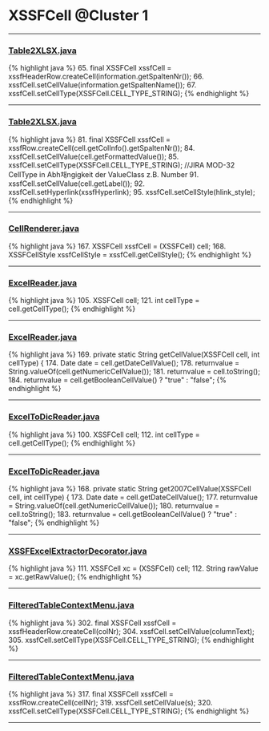 # XSSFCell @Cluster 1

***

### [Table2XLSX.java](https://searchcode.com/codesearch/view/115088748/)
{% highlight java %}
65. final XSSFCell xssfCell = xssfHeaderRow.createCell(information.getSpaltenNr());
66. xssfCell.setCellValue(information.getSpaltenName());
67. xssfCell.setCellType(XSSFCell.CELL_TYPE_STRING);
{% endhighlight %}

***

### [Table2XLSX.java](https://searchcode.com/codesearch/view/115088748/)
{% highlight java %}
81. final XSSFCell xssfCell = xssfRow.createCell(cell.getColInfo().getSpaltenNr());
84.     xssfCell.setCellValue(cell.getFormattedValue());
85.     xssfCell.setCellType(XSSFCell.CELL_TYPE_STRING); //JIRA MOD-32 CellType in Abh채ngigkeit der ValueClass z.B. Number
91.     xssfCell.setCellValue(cell.getLabel());
92.     xssfCell.setHyperlink(xssfHyperlink);
95.     xssfCell.setCellStyle(hlink_style);
{% endhighlight %}

***

### [CellRenderer.java](https://searchcode.com/codesearch/view/121321564/)
{% highlight java %}
167. XSSFCell xssfCell = (XSSFCell) cell;
168. XSSFCellStyle xssfCellStyle = xssfCell.getCellStyle();
{% endhighlight %}

***

### [ExcelReader.java](https://searchcode.com/codesearch/view/14046020/)
{% highlight java %}
105. XSSFCell cell;
121.           int cellType = cell.getCellType();
{% endhighlight %}

***

### [ExcelReader.java](https://searchcode.com/codesearch/view/14046020/)
{% highlight java %}
169. private static String getCellValue(XSSFCell cell, int cellType) {
174.       Date date = cell.getDateCellValue();
178.     returnvalue = String.valueOf(cell.getNumericCellValue());
181.     returnvalue = cell.toString();
184.     returnvalue = cell.getBooleanCellValue() ? "true" : "false";
{% endhighlight %}

***

### [ExcelToDicReader.java](https://searchcode.com/codesearch/view/14046019/)
{% highlight java %}
100. XSSFCell cell;
112.           int cellType = cell.getCellType();
{% endhighlight %}

***

### [ExcelToDicReader.java](https://searchcode.com/codesearch/view/14046019/)
{% highlight java %}
168. private static String get2007CellValue(XSSFCell cell, int cellType) {
173.       Date date = cell.getDateCellValue();
177.     returnvalue = String.valueOf(cell.getNumericCellValue());
180.     returnvalue = cell.toString();
183.     returnvalue = cell.getBooleanCellValue() ? "true" : "false";
{% endhighlight %}

***

### [XSSFExcelExtractorDecorator.java](https://searchcode.com/codesearch/view/111785572/)
{% highlight java %}
111. XSSFCell xc = (XSSFCell) cell;
112. String rawValue = xc.getRawValue();
{% endhighlight %}

***

### [FilteredTableContextMenu.java](https://searchcode.com/codesearch/view/115088176/)
{% highlight java %}
302. final XSSFCell xssfCell = xssfHeaderRow.createCell(colNr);
304. xssfCell.setCellValue(columnText);
305. xssfCell.setCellType(XSSFCell.CELL_TYPE_STRING);
{% endhighlight %}

***

### [FilteredTableContextMenu.java](https://searchcode.com/codesearch/view/115088176/)
{% highlight java %}
317. final XSSFCell xssfCell = xssfRow.createCell(cellNr);
319. xssfCell.setCellValue(s);
320. xssfCell.setCellType(XSSFCell.CELL_TYPE_STRING);
{% endhighlight %}

***

